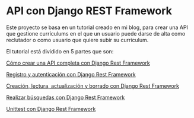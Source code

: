 # API con Django REST Framework

Este proyecto se basa en un tutorial creado en mi blog, para crear una API que gestione currículums en el que un usuario puede darse de alta como reclutador o como usuario que quiere subir su currículum.

El tutorial está dividido en 5 partes que son:

[Cómo crear una API completa con Django Rest Framework](https://cosasdedevs.com/posts/como-crear-una-api-completa-con-django-rest-framework/)

[Registro y autenticación con Django Rest Framework](https://cosasdedevs.com/posts/registro-y-autenticacion-con-django-rest-framework/)

[Creación, lectura, actualización y borrado con Django Rest Framework](https://cosasdedevs.com/posts/creacion-lectura-actualizacion-y-borrado-con-django-rest-framework/)

[Realizar búsquedas con Django Rest Framework](https://cosasdedevs.com/posts/realizar-busquedas-con-django-rest-framework/)

[Unittest con Django Rest Framework](https://cosasdedevs.com/posts/unittest-con-django-rest-framework/)